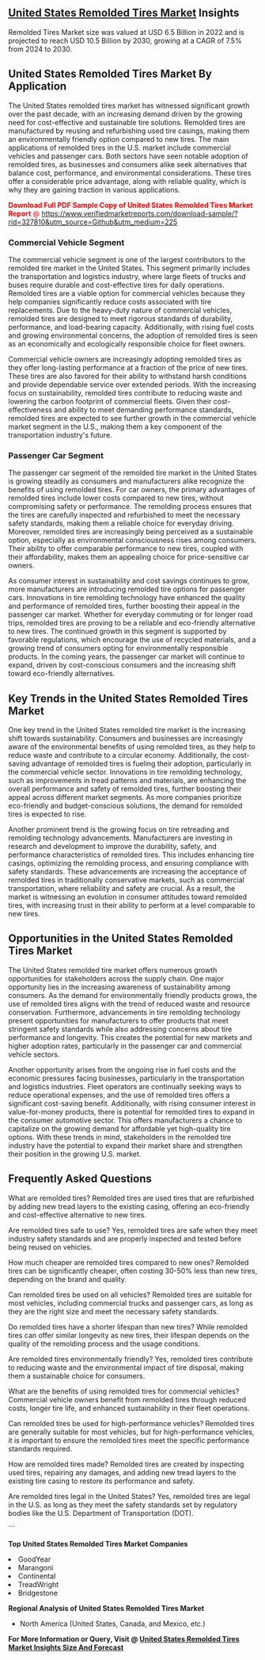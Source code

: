 <h2><a href="https://www.verifiedmarketreports.com/download-sample/?rid=327810&amp;utm_source=Github&amp;utm_medium=225" target="_blank">United States Remolded Tires Market</a> Insights</h2><p>Remolded Tires Market size was valued at USD 6.5 Billion in 2022 and is projected to reach USD 10.5 Billion by 2030, growing at a CAGR of 7.5% from 2024 to 2030.</p><p> <h2>United States Remolded Tires Market By Application</h2> <p>The United States remolded tires market has witnessed significant growth over the past decade, with an increasing demand driven by the growing need for cost-effective and sustainable tire solutions. Remolded tires are manufactured by reusing and refurbishing used tire casings, making them an environmentally friendly option compared to new tires. The main applications of remolded tires in the U.S. market include commercial vehicles and passenger cars. Both sectors have seen notable adoption of remolded tires, as businesses and consumers alike seek alternatives that balance cost, performance, and environmental considerations. These tires offer a considerable price advantage, along with reliable quality, which is why they are gaining traction in various applications. <p><span class=""><span style="color: #ff0000;"><strong>Download Full PDF Sample Copy of United States Remolded Tires Market Report</strong> @ </span><a href="https://www.verifiedmarketreports.com/download-sample/?rid=327810&amp;utm_source=Github&amp;utm_medium=225" target="_blank">https://www.verifiedmarketreports.com/download-sample/?rid=327810&amp;utm_source=Github&amp;utm_medium=225</a></span></p> <h3>Commercial Vehicle Segment</h3> <p>The commercial vehicle segment is one of the largest contributors to the remolded tire market in the United States. This segment primarily includes the transportation and logistics industry, where large fleets of trucks and buses require durable and cost-effective tires for daily operations. Remolded tires are a viable option for commercial vehicles because they help companies significantly reduce costs associated with tire replacements. Due to the heavy-duty nature of commercial vehicles, remolded tires are designed to meet rigorous standards of durability, performance, and load-bearing capacity. Additionally, with rising fuel costs and growing environmental concerns, the adoption of remolded tires is seen as an economically and ecologically responsible choice for fleet owners. <p>Commercial vehicle owners are increasingly adopting remolded tires as they offer long-lasting performance at a fraction of the price of new tires. These tires are also favored for their ability to withstand harsh conditions and provide dependable service over extended periods. With the increasing focus on sustainability, remolded tires contribute to reducing waste and lowering the carbon footprint of commercial fleets. Given their cost-effectiveness and ability to meet demanding performance standards, remolded tires are expected to see further growth in the commercial vehicle market segment in the U.S., making them a key component of the transportation industry's future. <h3>Passenger Car Segment</h3> <p>The passenger car segment of the remolded tire market in the United States is growing steadily as consumers and manufacturers alike recognize the benefits of using remolded tires. For car owners, the primary advantages of remolded tires include lower costs compared to new tires, without compromising safety or performance. The remolding process ensures that the tires are carefully inspected and refurbished to meet the necessary safety standards, making them a reliable choice for everyday driving. Moreover, remolded tires are increasingly being perceived as a sustainable option, especially as environmental consciousness rises among consumers. Their ability to offer comparable performance to new tires, coupled with their affordability, makes them an appealing choice for price-sensitive car owners. <p>As consumer interest in sustainability and cost savings continues to grow, more manufacturers are introducing remolded tire options for passenger cars. Innovations in tire remolding technology have enhanced the quality and performance of remolded tires, further boosting their appeal in the passenger car market. Whether for everyday commuting or for longer road trips, remolded tires are proving to be a reliable and eco-friendly alternative to new tires. The continued growth in this segment is supported by favorable regulations, which encourage the use of recycled materials, and a growing trend of consumers opting for environmentally responsible products. In the coming years, the passenger car market will continue to expand, driven by cost-conscious consumers and the increasing shift toward eco-friendly alternatives. <h2>Key Trends in the United States Remolded Tires Market</h2> <p>One key trend in the United States remolded tire market is the increasing shift towards sustainability. Consumers and businesses are increasingly aware of the environmental benefits of using remolded tires, as they help to reduce waste and contribute to a circular economy. Additionally, the cost-saving advantage of remolded tires is fueling their adoption, particularly in the commercial vehicle sector. Innovations in tire remolding technology, such as improvements in tread patterns and materials, are enhancing the overall performance and safety of remolded tires, further boosting their appeal across different market segments. As more companies prioritize eco-friendly and budget-conscious solutions, the demand for remolded tires is expected to rise. <p>Another prominent trend is the growing focus on tire retreading and remolding technology advancements. Manufacturers are investing in research and development to improve the durability, safety, and performance characteristics of remolded tires. This includes enhancing tire casings, optimizing the remolding process, and ensuring compliance with safety standards. These advancements are increasing the acceptance of remolded tires in traditionally conservative markets, such as commercial transportation, where reliability and safety are crucial. As a result, the market is witnessing an evolution in consumer attitudes toward remolded tires, with increasing trust in their ability to perform at a level comparable to new tires. <h2>Opportunities in the United States Remolded Tires Market</h2> <p>The United States remolded tire market offers numerous growth opportunities for stakeholders across the supply chain. One major opportunity lies in the increasing awareness of sustainability among consumers. As the demand for environmentally friendly products grows, the use of remolded tires aligns with the trend of reduced waste and resource conservation. Furthermore, advancements in tire remolding technology present opportunities for manufacturers to offer products that meet stringent safety standards while also addressing concerns about tire performance and longevity. This creates the potential for new markets and higher adoption rates, particularly in the passenger car and commercial vehicle sectors. <p>Another opportunity arises from the ongoing rise in fuel costs and the economic pressures facing businesses, particularly in the transportation and logistics industries. Fleet operators are continually seeking ways to reduce operational expenses, and the use of remolded tires offers a significant cost-saving benefit. Additionally, with rising consumer interest in value-for-money products, there is potential for remolded tires to expand in the consumer automotive sector. This offers manufacturers a chance to capitalize on the growing demand for affordable yet high-quality tire options. With these trends in mind, stakeholders in the remolded tire industry have the potential to expand their market share and strengthen their position in the growing U.S. market. <h2>Frequently Asked Questions</h2> <p>What are remolded tires? Remolded tires are used tires that are refurbished by adding new tread layers to the existing casing, offering an eco-friendly and cost-effective alternative to new tires.</p> <p>Are remolded tires safe to use? Yes, remolded tires are safe when they meet industry safety standards and are properly inspected and tested before being reused on vehicles.</p> <p>How much cheaper are remolded tires compared to new ones? Remolded tires can be significantly cheaper, often costing 30-50% less than new tires, depending on the brand and quality.</p> <p>Can remolded tires be used on all vehicles? Remolded tires are suitable for most vehicles, including commercial trucks and passenger cars, as long as they are the right size and meet the necessary safety standards.</p> <p>Do remolded tires have a shorter lifespan than new tires? While remolded tires can offer similar longevity as new tires, their lifespan depends on the quality of the remolding process and the usage conditions.</p> <p>Are remolded tires environmentally friendly? Yes, remolded tires contribute to reducing waste and the environmental impact of tire disposal, making them a sustainable choice for consumers.</p> <p>What are the benefits of using remolded tires for commercial vehicles? Commercial vehicle owners benefit from remolded tires through reduced costs, longer tire life, and enhanced sustainability in their fleet operations.</p> <p>Can remolded tires be used for high-performance vehicles? Remolded tires are generally suitable for most vehicles, but for high-performance vehicles, it is important to ensure the remolded tires meet the specific performance standards required.</p> <p>How are remolded tires made? Remolded tires are created by inspecting used tires, repairing any damages, and adding new tread layers to the existing tire casing to restore its performance and safety.</p> <p>Are remolded tires legal in the United States? Yes, remolded tires are legal in the U.S. as long as they meet the safety standards set by regulatory bodies like the U.S. Department of Transportation (DOT).</p> ```</p><p><strong>Top United States Remolded Tires Market Companies</strong></p><div data-test-id=""><p><li>GoodYear</li><li> Marangoni</li><li> Continental</li><li> TreadWright</li><li> Bridgestone</li></p><div><strong>Regional Analysis of&nbsp;United States Remolded Tires Market</strong></div><ul><li dir="ltr"><p dir="ltr">North America&nbsp;(United States, Canada, and Mexico, etc.)</p></li></ul><p><strong>For More Information or Query, Visit @&nbsp;</strong><strong><a href="https://www.verifiedmarketreports.com/product/remolded-tires-market/?utm_source=Github&amp;utm_medium=225" target="_blank">United States Remolded Tires Market Insights Size And Forecast</a></strong></p></div>
